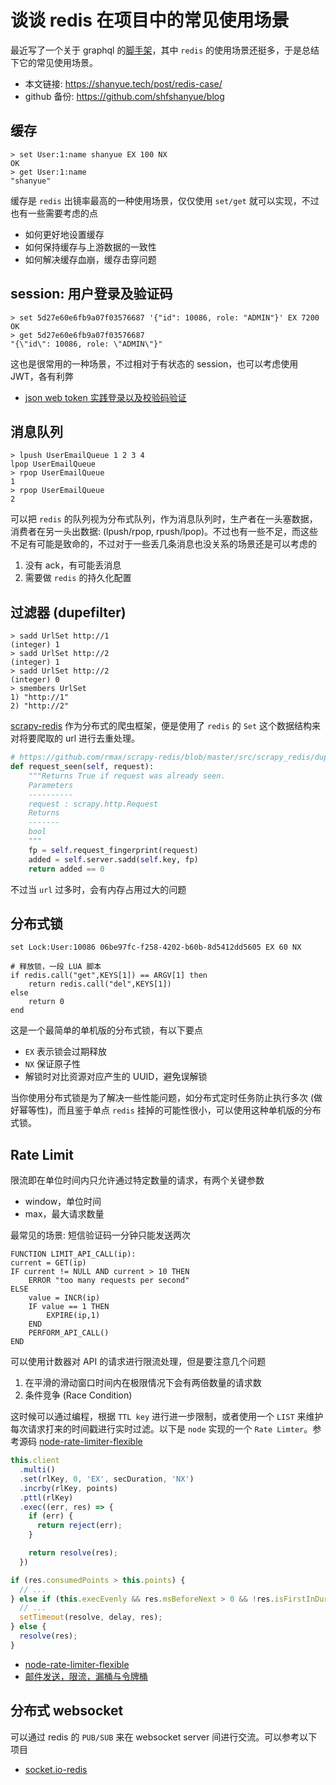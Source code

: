 # 谈谈 redis 在项目中的常见使用场景

最近写了一个关于 graphql 的[脚手架](https://github.com/shfshanyue/apollo-server-starter)，其中 `redis` 的使用场景还挺多，于是总结下它的常见使用场景。

<!--more-->

+ 本文链接: <https://shanyue.tech/post/redis-case/>
+ github 备份: <https://github.com/shfshanyue/blog>

## 缓存

```shell
> set User:1:name shanyue EX 100 NX
OK
> get User:1:name
"shanyue"
```

缓存是 `redis` 出镜率最高的一种使用场景，仅仅使用 `set/get` 就可以实现，不过也有一些需要考虑的点

+ 如何更好地设置缓存
+ 如何保持缓存与上游数据的一致性
+ 如何解决缓存血崩，缓存击穿问题

## session: 用户登录及验证码

```shell
> set 5d27e60e6fb9a07f03576687 '{"id": 10086, role: "ADMIN"}' EX 7200
OK
> get 5d27e60e6fb9a07f03576687
"{\"id\": 10086, role: \"ADMIN\"}"
```

这也是很常用的一种场景，不过相对于有状态的 session，也可以考虑使用 JWT，各有利弊

+ [json web token 实践登录以及校验码验证](https://juejin.im/post/5cc459976fb9a032212cc73b)

## 消息队列

```shell
> lpush UserEmailQueue 1 2 3 4
lpop UserEmailQueue
> rpop UserEmailQueue
1
> rpop UserEmailQueue
2
```

可以把 `redis` 的队列视为分布式队列，作为消息队列时，生产者在一头塞数据，消费者在另一头出数据: (lpush/rpop, rpush/lpop)。不过也有一些不足，而这些不足有可能是致命的，不过对于一些丢几条消息也没关系的场景还是可以考虑的

1. 没有 ack，有可能丢消息
1. 需要做 `redis` 的持久化配置

## 过滤器 (dupefilter)

```shell
> sadd UrlSet http://1
(integer) 1
> sadd UrlSet http://2
(integer) 1
> sadd UrlSet http://2
(integer) 0
> smembers UrlSet
1) "http://1"
2) "http://2"
```

[scrapy-redis](https://github.com/rmax/scrapy-redis) 作为分布式的爬虫框架，便是使用了 `redis` 的 `Set` 这个数据结构来对将要爬取的 url 进行去重处理。

```python
# https://github.com/rmax/scrapy-redis/blob/master/src/scrapy_redis/dupefilter.py
def request_seen(self, request):
    """Returns True if request was already seen.
    Parameters
    ----------
    request : scrapy.http.Request
    Returns
    -------
    bool
    """
    fp = self.request_fingerprint(request)
    added = self.server.sadd(self.key, fp)
    return added == 0
```

不过当 `url` 过多时，会有内存占用过大的问题

## 分布式锁

```shell
set Lock:User:10086 06be97fc-f258-4202-b60b-8d5412dd5605 EX 60 NX

# 释放锁，一段 LUA 脚本
if redis.call("get",KEYS[1]) == ARGV[1] then
    return redis.call("del",KEYS[1])
else
    return 0
end
```

这是一个最简单的单机版的分布式锁，有以下要点

+ `EX` 表示锁会过期释放
+ `NX` 保证原子性
+ 解锁时对比资源对应产生的 UUID，避免误解锁

当你使用分布式锁是为了解决一些性能问题，如分布式定时任务防止执行多次 (做好幂等性)，而且鉴于单点 `redis` 挂掉的可能性很小，可以使用这种单机版的分布式锁。

## Rate Limit

限流即在单位时间内只允许通过特定数量的请求，有两个关键参数

+ window，单位时间
+ max，最大请求数量

最常见的场景: 短信验证码一分钟只能发送两次

```shell
FUNCTION LIMIT_API_CALL(ip):
current = GET(ip)
IF current != NULL AND current > 10 THEN
    ERROR "too many requests per second"
ELSE
    value = INCR(ip)
    IF value == 1 THEN
        EXPIRE(ip,1)
    END
    PERFORM_API_CALL()
END
```

可以使用计数器对 API 的请求进行限流处理，但是要注意几个问题

1. 在平滑的滑动窗口时间内在极限情况下会有两倍数量的请求数
1. 条件竞争 (Race Condition)

这时候可以通过编程，根据 `TTL key` 进行进一步限制，或者使用一个 `LIST` 来维护每次请求打来的时间戳进行实时过滤。以下是 `node` 实现的一个 `Rate Limter`。参考源码 [node-rate-limiter-flexible](https://github.com/animir/node-rate-limiter-flexible)

```javascript
this.client
  .multi()
  .set(rlKey, 0, 'EX', secDuration, 'NX')
  .incrby(rlKey, points)
  .pttl(rlKey)
  .exec((err, res) => {
    if (err) {
      return reject(err);
    }

    return resolve(res);
  })

if (res.consumedPoints > this.points) {
  // ...
} else if (this.execEvenly && res.msBeforeNext > 0 && !res.isFirstInDuration) {
  // ...
  setTimeout(resolve, delay, res);
} else {
  resolve(res);
}
```

+ [node-rate-limiter-flexible](https://github.com/animir/node-rate-limiter-flexible)
+ [邮件发送，限流，漏桶与令牌桶](https://juejin.im/post/5cceafe5f265da039d32966d)

## 分布式 websocket

可以通过 redis 的 `PUB/SUB` 来在 websocket server 间进行交流。可以参考以下项目

+ [socket.io-redis](https://github.com/socketio/socket.io-redis)
